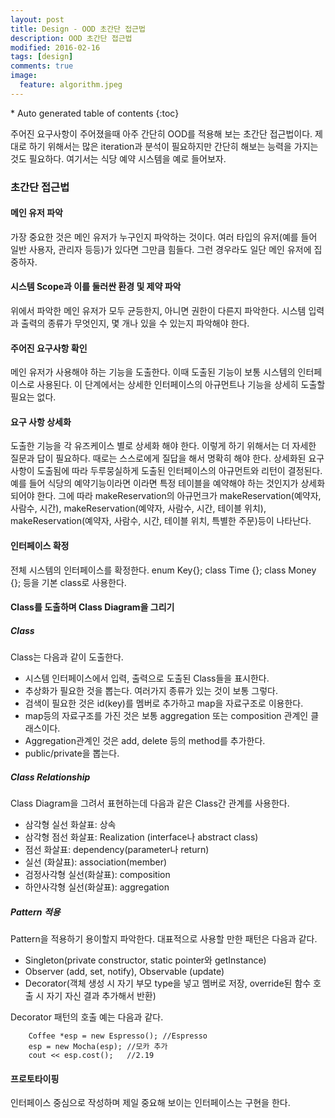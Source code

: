 ```yaml
---
layout: post
title: Design - OOD 초간단 접근법
description: OOD 초간단 접근법
modified: 2016-02-16
tags: [design]
comments: true
image:
  feature: algorithm.jpeg
---
```


<section id="table-of-contents" class="toc">
<div id="drawer" markdown="1">
*  Auto generated table of contents
{:toc}
</div>
</section><!-- /#table-of-contents -->


주어진 요구사항이 주어졌을때 아주 간단히 OOD를 적용해 보는 초간단 접근법이다. 제대로 하기 위해서는 많은 iteration과 분석이 필요하지만 간단히 해보는 능력을 가지는 것도 필요하다. 여기서는 식당 예약 시스템을 예로 들어보자.  

### 초간단 접근법

#### 메인 유저 파악 

가장 중요한 것은 메인 유저가 누구인지 파악하는 것이다. 여러 타입의 유저(예를 들어 일반 사용자, 관리자 등등)가 있다면 그만큼 힘들다. 그런 경우라도 일단 메인 유저에 집중하자.  

#### 시스템 Scope과 이를 둘러싼 환경 및 제약 파악

위에서 파악한 메인 유저가 모두 균등한지, 아니면 권한이 다른지 파악한다. 시스템 입력과 출력의 종류가 무엇인지, 몇 개나 있을 수 있는지 파악해야 한다. 

#### 주어진 요구사항 확인

메인 유저가 사용해야 하는 기능을 도출한다. 이때 도출된 기능이 보통 시스템의 인터페이스로 사용된다. 이 단계에서는 상세한 인터페이스의 아규먼트나 기능을 상세히 도출할 필요는 없다. 

#### 요구 사항 상세화

도출한 기능을 각 유즈케이스 별로 상세화 해야 한다. 이렇게 하기 위해서는 더 자세한 질문과 답이 필요하다. 때로는 스스로에게 질답을 해서 명확히 해야 한다. 상세화된 요구사항이 도출됨에 따라 두루뭉실하게 도출된 인터페이스의 아규먼트와 리턴이 결정된다. 
예를 들어 식당의 예약기능이라면 이라면 특정 테이블을 예약해야 하는 것인지가 상세화 되어야 한다.  그에 따라 makeReservation의 아규먼크가 makeReservation(예약자, 사람수, 시간), makeReservation(예약자, 사람수, 시간, 테이블 위치), makeReservation(예약자, 사람수, 시간, 테이블 위치, 특별한 주문)등이 나타난다.  

#### 인터페이스 확정

전체 시스템의 인터페이스를 확정한다. enum Key{}; class Time {}; class Money {}; 등을 기본 class로 사용한다. 
 
####  Class를 도출하며 Class Diagram을 그리기

##### Class

Class는 다음과 같이 도출한다. 

- 시스템 인터페이스에서 입력, 출력으로 도출된 Class들을 표시한다. 
- 추상화가 필요한 것을 뽑는다. 여러가지 종류가 있는 것이 보통 그렇다.  
- 검색이 필요한 것은 id(key)를 멤버로 추가하고 map을 자료구조로 이용한다. 
- map등의 자료구조를 가진 것은 보통 aggregation 또는 composition 관계인 클래스이다. 
- Aggregation관계인 것은 add, delete 등의 method를 추가한다. 
- public/private을 뽑는다. 

##### Class Relationship

Class Diagram을 그려서 표현하는데 다음과 같은 Class간 관계를 사용한다. 

- 삼각형 실선 화살표: 상속
- 삼각형 점선 화살표: Realization (interface나 abstract class)
- 점선 화살표: dependency(parameter나 return)
- 실선 (화살표): association(member)
- 검정사각형 실선(화살표): composition
- 하얀사각형 실선(화살표): aggregation

##### Pattern  적용

Pattern을 적용하기 용이할지 파악한다. 대표적으로 사용할 만한 패턴은 다음과 같다. 

- Singleton(private constructor, static pointer와 getInstance)
- Observer (add, set, notify), Observable (update)
- Decorator(객체 생성 시 자기 부모 type을 넣고 멤버로 저장, override된 함수 호출 시 자기 자신 결과 추가해서 반환)

Decorator 패턴의 호출 예는 다음과 같다. 

```
	Coffee *esp = new Espresso(); //Espresso
	esp = new Mocha(esp); //모카 추가 
	cout << esp.cost();   //2.19 
```

#### 프로토타이핑 

인터페이스 중심으로 작성하며 제일 중요해 보이는 인터페이스는 구현을 한다. 
